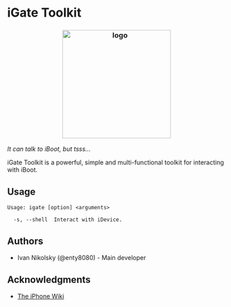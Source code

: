 # iGate Toolkit

<h3 align="center"><img src="https://user-images.githubusercontent.com/54115104/95880709-7849a780-0d80-11eb-8c93-dbc641b073f0.png" alt="logo" height="250px"></h3>

*It can talk to iBoot, but tsss...*

iGate Toolkit is a powerful, simple and multi-functional toolkit for interacting with iBoot.

## Usage

```
Usage: igate [option] <arguments>

  -s, --shell  Interact with iDevice.
```

## Authors

* Ivan Nikolsky (@enty8080) - Main developer

## Acknowledgments

* [The iPhone Wiki](https://www.theiphonewiki.com/)
